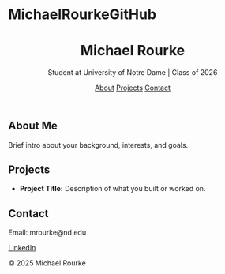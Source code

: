 # MichaelRourkeGitHub
<!DOCTYPE html>
<html lang="en">
<head>
  <meta charset="UTF-8">
  <meta name="viewport" content="width=device-width, initial-scale=1.0">
  <title>Your Name | Student Portfolio</title>
  <link rel="stylesheet" href="style.css">
</head>
<body>
  <header>
    <h1>Michael Rourke</h1>
    <p>Student at University of Notre Dame | Class of 2026</p>
    <nav>
      <a href="#about">About</a>
      <a href="#projects">Projects</a>
      <a href="#contact">Contact</a>
    </nav>
  </header>

  <section id="about">
    <h2>About Me</h2>
    <p>Brief intro about your background, interests, and goals.</p>
  </section>

  <section id="projects">
    <h2>Projects</h2>
    <ul>
      <li><strong>Project Title:</strong> Description of what you built or worked on.</li>
    </ul>
  </section>

  <section id="contact">
    <h2>Contact</h2>
    <p>Email: mrourke@nd.edu</p>
    <p><a href="https://www.linkedin.com/in/michael-rourke-39508625a/">LinkedIn</a></p>
  </section>

  <footer>
    <p>&copy; 2025 Michael Rourke </p>
  </footer>
</body>
</html>

